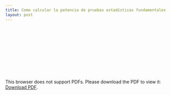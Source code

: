 ```yaml
---
title: Como calcular la potencia de pruebas estadísticas fundamentales
layout: post
---
```


<object data="https://drive.google.com/file/d/1LfhopgmIgeK9uoE52BvlTbMyTMgotpqa/view?usp=sharing" type="application/pdf" width="700px" height="700px">
    <embed src="https://drive.google.com/file/d/1LfhopgmIgeK9uoE52BvlTbMyTMgotpqa/view?usp=sharing">
        <p>This browser does not support PDFs. Please download the PDF to view it: <a href="https://drive.google.com/file/d/1LfhopgmIgeK9uoE52BvlTbMyTMgotpqa/view?usp=sharing">Download PDF</a>.</p>
    </embed>
</object>